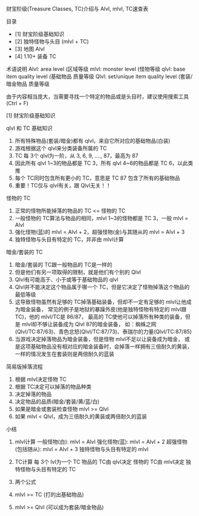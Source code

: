 财宝阶级(Treasure Classes, TC)介绍与 Alvl, mlvl, TC速查表


目录
- [1] 财宝阶级基础知识
- [2] 独特怪物与头目 (mlvl + TC)
- [3] 地图 Alvl
- [4] 1.10+ 装备 TC


术语说明
Alvl: area level (区域等级
mlvl: monster level (怪物等级
qlvl: base item quality level (基础物品 质量等级
Qlvl: set/unique item quality level (套装/暗金物品 质量等级


由于内容相当庞大，当需要寻找一个特定的物品或是头目时，建议使用搜索工具(Ctrl + F)




[1] 财宝阶级基础知识


qlvl 和 TC 基础知识
1. 所有特殊物品(套装/暗金)都有 qlvl，来自它所对应的基础物品(白装)
2. 游戏根据这个 qlvl来分类装备所属的 TC
3. TC 每 3个 qlvl为一阶，从 3, 6, 9, ...., 87，最高为 87
4. 因此所有 qlvl 1~3的物品都是 TC 3，所有 qlvl 4~6的物品都是 TC 6，以此类推
5. 每个 TC同时包含所有更小的 TC，意思是 TC 87 包含了所有的基础物品
6. 重要！TC仅与 qlvl有关，跟 Qlvl无关！！


怪物的 TC
1. 正常的怪物所能掉落的物品的 TC <= 怪物的 TC
2. 一般怪物的 TC算法与物品的相同，mlvl 1~3的怪物都是 TC 3，一般 mlvl = Alvl
3. 强化怪物(蓝)的 mlvl = Alvl + 2，超强怪物(金)与其随从的 mlvl = Alvl + 3
4. 独特怪物与头目有特定的 TC，并非由 mlvl计算


暗金/套装的 TC
1. 暗金/套装的 TC跟一般物品的 TC是一样的
2. 但是他们有另一项取得的限制，就是他们有个别的 Qlvl
3. Qlvl有可能高于、小于或等于基础物品的 qlvl
4. Qlvl并不能决定这个物品属于哪一个 TC，但是它决定了怪物掉落这个物品的最低等级
5. 这导致怪物虽然有足够的 TC掉落基础装备，但却不一定有足够的 mlvl让他成为暗金装备，
常见的例子是地狱的暴躁外皮(他是独特怪物有特定的 mlvl跟 TC)，他的 mlvl/TC是 86/87，
最高的 TC使他可以掉落所有种类的装备，但是 mlvl却不够让装备成为 Qlvl 87的暗金装备，
如：蜘蛛之网(Qlvl/TC:87/63)、青色忿怒(Qlvl/TC:87/73)、泰瑞尔的力量(Qlvl/TC:87/85)
6. 当游戏决定掉落物品为暗金装备，但是怪物 mlvl不足以让装备成为暗金，
或是这项基础物品没有相对应的暗金装备时，会掉落一样拥有三倍耐久的黄装，
一样的情况发生在套装则是两倍耐久的蓝装


简易版掉落流程
1. 根据 mlvl决定怪物 TC
2. 根据 TC决定可以掉落的物品种类
3. 决定掉落的物品
4. 决定物品的品质(暗金/套装/黄/蓝/白)
5. 如果是暗金或套装检查怪物 mlvl >= Qlvl
6. 如果 mlvl < Qlvl，成为三倍耐久的黄装或两倍耐久的蓝装


小结
1. mlvl计算
一般怪物(白): mlvl = Alvl
强化怪物(蓝): mlvl = Alvl + 2
超强怪物(包括随从): mlvl = Alvl + 3
独特怪物与头目有特定的 mlvl


2. TC计算
每 3个 lvl为一个 TC
物品的 TC由 qlvl决定
怪物的 TC由 mlvl决定
独特怪物与头目有特定的 TC


3. 两个公式
1. mlvl >= TC (打的出基础物品)
2. mlvl >= Qlvl (可以成为套装/暗金物品)
